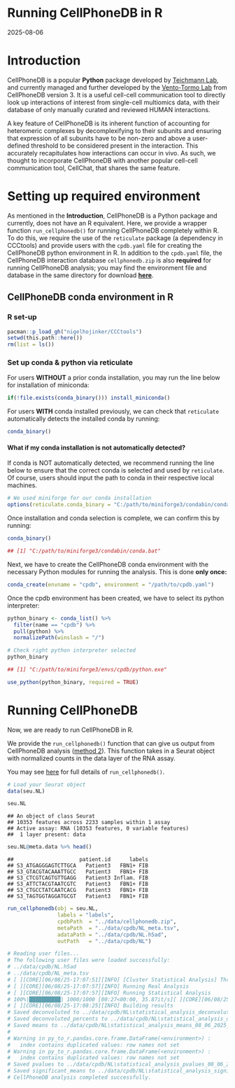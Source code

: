 Running CellPhoneDB in R
================
2025-08-06

# Introduction

CellPhoneDB is a popular **Python** package developed by [Teichmann
Lab](https://www.teichlab.org/), and currently managed and further
developed by the [Vento-Tormo Lab](https://ventolab.org/) from
CellPhoneDB version 3. It is a useful cell-cell communication tool to
directly look up interactions of interest from single-cell multiomics
data, with their database of only manually curated and reviewed HUMAN
interactions.

A key feature of CellPhoneDB is its inherent function of accounting for
heteromeric complexes by decomplexifying to their subunits and ensuring
that expression of all subunits have to be non-zero and above a
user-defined threshold to be considered present in the interaction. This
accurately recapitulates how interactions can occur in vivo. As such, we
thought to incorporate CellPhoneDB with another popular cell-cell
communication tool, CellChat, that shares the same feature.

# Setting up required environment

As mentioned in the **Introduction**, CellPhoneDB is a Python package
and currently, does not have an R equivalent. Here, we provide a wrapper
function `run_cellphonedb()` for running CellPhoneDB completely within
R. To do this, we require the use of the `reticulate` package (a
dependency in CCCtools) and provide users with the `cpdb.yaml` file for
creating the CellPhoneDB python environment in R. In addition to the
`cpdb.yaml` file, the CellPhoneDB interaction database `cellphonedb.zip`
is also **required** for running CellPhoneDB analysis; you may find the
environment file and database in the same directory for download
[**here**](../data/).

## CellPhoneDB conda environment in R

### R set-up

``` r
pacman::p_load_gh("nigelhojinker/CCCtools")
setwd(this.path::here())
rm(list = ls())
```

### Set up conda & python via reticulate

For users **WITHOUT** a prior conda installation, you may run the line
below for installation of miniconda:

``` r
if(!file.exists(conda_binary())) install_miniconda()
```

For users **WITH** conda installed previously, we can check that
`reticulate` automatically detects the installed conda by running:

``` r
conda_binary()
```

#### What if my conda installation is not automatically detected?

If conda is NOT automatically detected, we recommend running the line
below to ensure that the correct conda is selected and used by
`reticulate`. Of course, users should input the path to conda in their
respective local machines.

``` r
# We used miniforge for our conda installation
options(reticulate.conda_binary = "C:/path/to/miniforge3/condabin/conda.bat")
```

Once installation and conda selection is complete, we can confirm this
by running:

``` r
conda_binary()

## [1] "C:/path/to/miniforge3/condabin/conda.bat"
```

Next, we have to create the CellPhoneDB conda environment with the
necessary Python modules for running the analysis. This is done **only
once:**

``` r
conda_create(envname = "cpdb", environment = "/path/to/cpdb.yaml")
```

Once the cpdb environment has been created, we have to select its python
interpreter:

``` r
python_binary <- conda_list() %>%
  filter(name == "cpdb") %>%
  pull(python) %>%
  normalizePath(winslash = "/")
```

``` r
# Check right python interpreter selected
python_binary

## [1] "C:/path/to/miniforge3/envs/cpdb/python.exe"
```

``` r
use_python(python_binary, required = TRUE)
```

# Running CellPhoneDB

Now, we are ready to run CellPhoneDB in R.

We provide the `run_cellphonedb()` function that can give us output from
CellPhoneDB analysis ([method
2](https://github.com/ventolab/CellphoneDB/blob/master/notebooks/T1_Method2.ipynb)).
This function takes in a Seurat object with normalized counts in the
data layer of the RNA assay.

You may see [here](../R/run_cellphonedb.R) for full details of
`run_cellphonedb()`.

``` r
# Load your Seurat object
data(seu.NL)

seu.NL
```

    ## An object of class Seurat 
    ## 10353 features across 2233 samples within 1 assay 
    ## Active assay: RNA (10353 features, 0 variable features)
    ##  1 layer present: data

``` r
seu.NL@meta.data %>% head()
```

    ##                     patient.id      labels
    ## S3_ATGAGGGAGTCTTGCA   Patient3   FBN1+ FIB
    ## S3_GTACGTACAAATTGCC   Patient3   FBN1+ FIB
    ## S3_CTCGTCAGTGTTGAGG   Patient3 Inflam. FIB
    ## S3_ATTCTACGTAATCGTC   Patient3   FBN1+ FIB
    ## S3_CTGCCTATCAATCACG   Patient3   FBN1+ FIB
    ## S3_TAGTGGTAGGATGCGT   Patient3   FBN1+ FIB

``` r
run_cellphonedb(obj = seu.NL,
                labels = "labels",
                cpdbPath  = "../data/cellphonedb.zip",
                metaPath  = "../data/cpdb/NL_meta.tsv",
                adataPath = "../data/cpdb/NL.h5ad",
                outPath   = "../data/cpdb/NL")

# Reading user files...
# The following user files were loaded successfully:
# ../data/cpdb/NL.h5ad
# ../data/cpdb/NL_meta.tsv
# [ ][CORE][06/08/25-17:07:51][INFO] [Cluster Statistical Analysis] Threshold:0.1 Iterations:1000 Debug-seed:-1 Threads:4 Precision:3
# [ ][CORE][06/08/25-17:07:57][INFO] Running Real Analysis
# [ ][CORE][06/08/25-17:07:57][INFO] Running Statistical Analysis
# 100%|██████████| 1000/1000 [00:27<00:00, 35.87it/s][ ][CORE][06/08/25-17:08:25][INFO] Building Pvalues result
# [ ][CORE][06/08/25-17:08:25][INFO] Building results
# Saved deconvoluted to ../data/cpdb/NL\statistical_analysis_deconvoluted_08_06_2025_170825.txt
# Saved deconvoluted_percents to ../data/cpdb/NL\statistical_analysis_deconvoluted_percents_08_06_2025_170825.txt
# Saved means to ../data/cpdb/NL\statistical_analysis_means_08_06_2025_170825.txt
# 
# Warning in py_to_r.pandas.core.frame.DataFrame(<environment>) :
#   index contains duplicated values: row names not set
# Warning in py_to_r.pandas.core.frame.DataFrame(<environment>) :
#   index contains duplicated values: row names not set
# Saved pvalues to ../data/cpdb/NL\statistical_analysis_pvalues_08_06_2025_170825.txt
# Saved significant_means to ../data/cpdb/NL\statistical_analysis_significant_means_08_06_2025_170825.txt
# CellPhoneDB analysis completed successfully.
```
